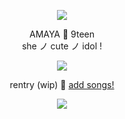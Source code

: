 <p align="center"> <img src="https://github.com/aoyagiis/aoyagiis/assets/109156062/38bd8e47-1c2f-407c-a130-2ebaef44dd06" </p> 

 <p align="center"> AMAYA 🎀 9teen <br> she ノ cute ノ idol !

 <p align="center"> <img src="https://i.postimg.cc/cJ6cYnP4/divider-4-missing-creds.png" </p>

<div align="center">

rentry (wip) 🩵 [add songs!](https://open.spotify.com/playlist/2AJy7bSw1rNN8yrxH8u2qd?si=gcP4DXqkQyWdnpllSLbYyg&pt=e3b332fc00b57cbefd6f0af82b6a4bbb&pi=nncpFcsySDKvs)

<p align="center"> <img src="https://i.postimg.cc/g0NfJ0G4/blinkie-2-from-watermelon-crd-co.gif">
